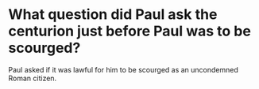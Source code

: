 # What question did Paul ask the centurion just before Paul was to be scourged?

Paul asked if it was lawful for him to be scourged as an uncondemned Roman citizen.
